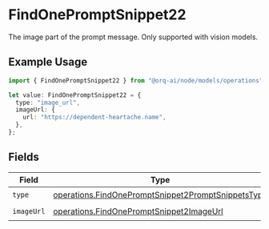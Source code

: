 # FindOnePromptSnippet22

The image part of the prompt message. Only supported with vision models.

## Example Usage

```typescript
import { FindOnePromptSnippet22 } from "@orq-ai/node/models/operations";

let value: FindOnePromptSnippet22 = {
  type: "image_url",
  imageUrl: {
    url: "https://dependent-heartache.name",
  },
};
```

## Fields

| Field                                                                                                                    | Type                                                                                                                     | Required                                                                                                                 | Description                                                                                                              |
| ------------------------------------------------------------------------------------------------------------------------ | ------------------------------------------------------------------------------------------------------------------------ | ------------------------------------------------------------------------------------------------------------------------ | ------------------------------------------------------------------------------------------------------------------------ |
| `type`                                                                                                                   | [operations.FindOnePromptSnippet2PromptSnippetsType](../../models/operations/findonepromptsnippet2promptsnippetstype.md) | :heavy_check_mark:                                                                                                       | N/A                                                                                                                      |
| `imageUrl`                                                                                                               | [operations.FindOnePromptSnippet2ImageUrl](../../models/operations/findonepromptsnippet2imageurl.md)                     | :heavy_check_mark:                                                                                                       | N/A                                                                                                                      |